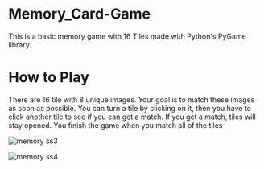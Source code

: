 # Memory_Card-Game
This is a basic memory game with 16 Tiles made with Python's PyGame library.

# How to Play
There are 16 tile with 8 unique images. 
Your goal is to match these images as soon as possible.
You can turn a tile by clicking on it, then you have to click another tile to see if you can get a match. If you get a match, tiles will stay opened.
You finish the game when you match all of the tiles 

![memory ss3](https://user-images.githubusercontent.com/50658681/89125760-5f538900-d4e9-11ea-81ea-d87dec23dac7.png)

![memory ss4](https://user-images.githubusercontent.com/50658681/89125762-64183d00-d4e9-11ea-820b-3bcffaffb604.png)
